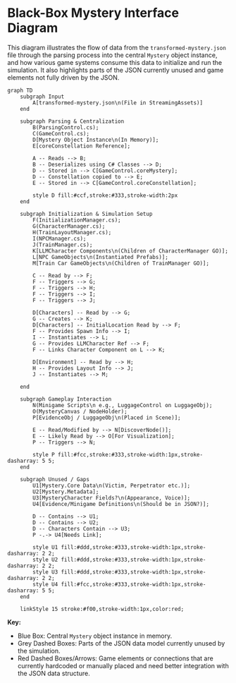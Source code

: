 # Black-Box Mystery Interface Diagram

This diagram illustrates the flow of data from the `transformed-mystery.json` file through the parsing process into the central `Mystery` object instance, and how various game systems consume this data to initialize and run the simulation. It also highlights parts of the JSON currently unused and game elements not fully driven by the JSON.

```mermaid
graph TD
    subgraph Input
        A[transformed-mystery.json\n(File in StreamingAssets)]
    end

    subgraph Parsing & Centralization
        B(ParsingControl.cs);
        C(GameControl.cs);
        D[Mystery Object Instance\n(In Memory)];
        E[coreConstellation Reference];

        A -- Reads --> B;
        B -- Deserializes using C# Classes --> D;
        D -- Stored in --> C[GameControl.coreMystery];
        D -- Constellation copied to --> E;
        E -- Stored in --> C[GameControl.coreConstellation];

        style D fill:#ccf,stroke:#333,stroke-width:2px
    end

    subgraph Initialization & Simulation Setup
        F(InitializationManager.cs);
        G(CharacterManager.cs);
        H(TrainLayoutManager.cs);
        I(NPCManager.cs);
        J(TrainManager.cs);
        K[LLMCharacter Components\n(Children of CharacterManager GO)];
        L[NPC GameObjects\n(Instantiated Prefabs)];
        M[Train Car GameObjects\n(Children of TrainManager GO)];

        C -- Read by --> F;
        F -- Triggers --> G;
        F -- Triggers --> H;
        F -- Triggers --> I;
        F -- Triggers --> J;

        D[Characters] -- Read by --> G;
        G -- Creates --> K;
        D[Characters] -- InitialLocation Read by --> F;
        F -- Provides Spawn Info --> I;
        I -- Instantiates --> L;
        G -- Provides LLMCharacter Ref --> F;
        F -- Links Character Component on L --> K;

        D[Environment] -- Read by --> H;
        H -- Provides Layout Info --> J;
        J -- Instantiates --> M;

    end

    subgraph Gameplay Interaction
        N(Minigame Scripts\n e.g., LuggageControl on LuggageObj);
        O(MysteryCanvas / NodeHolder);
        P[EvidenceObj / LuggageObj\n(Placed in Scene)];

        E -- Read/Modified by --> N[DiscoverNode()];
        E -- Likely Read by --> O[For Visualization];
        P -- Triggers --> N;

        style P fill:#fcc,stroke:#333,stroke-width:1px,stroke-dasharray: 5 5;
    end

    subgraph Unused / Gaps
        U1[Mystery.Core Data\n(Victim, Perpetrator etc.)];
        U2[Mystery.Metadata];
        U3[MysteryCharacter Fields?\n(Appearance, Voice)];
        U4[Evidence/Minigame Definitions\n(Should be in JSON?)];

        D -- Contains --> U1;
        D -- Contains --> U2;
        D -- Characters Contain --> U3;
        P -.-> U4[Needs Link];

        style U1 fill:#ddd,stroke:#333,stroke-width:1px,stroke-dasharray: 2 2;
        style U2 fill:#ddd,stroke:#333,stroke-width:1px,stroke-dasharray: 2 2;
        style U3 fill:#ddd,stroke:#333,stroke-width:1px,stroke-dasharray: 2 2;
        style U4 fill:#fcc,stroke:#333,stroke-width:1px,stroke-dasharray: 5 5;
    end

    linkStyle 15 stroke:#f00,stroke-width:1px,color:red;
```

**Key:**

*   Blue Box: Central `Mystery` object instance in memory.
*   Grey Dashed Boxes: Parts of the JSON data model currently unused by the simulation.
*   Red Dashed Boxes/Arrows: Game elements or connections that are currently hardcoded or manually placed and need better integration with the JSON data structure.
